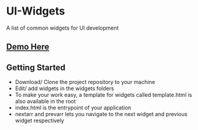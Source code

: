 # UI-Widgets
A list of common widgets for UI development

## [Demo Here](https://banurekhamohan279.github.io/Js-Train-Widgets/)

## Getting Started
- Download/ Clone the project repository to your machine
- Edit/ add widgets in the widgets folders
- To make your work easy, a template for widgets called template.html is also available in the root
- index.html is the entrypoint of your application
- nextarr and prevarr lets you navigate to the next widget and previous widget respectively
